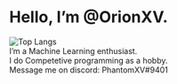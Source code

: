 # Hello, I’m @OrionXV.

![Top Langs](https://github-readme-stats.vercel.app/api/top-langs/?username=OrionXV&theme=blue-green)  
I’m a Machine Learning enthusiast.  
I do Competetive programming as a hobby.  
Message me on discord: PhantomXV#9401

<!---![Arsalaan's GitHub stats](https://github-readme-stats.vercel.app/api?username=OrionXV&count_private=true&theme=blue-green&show_icons=true)---> 
